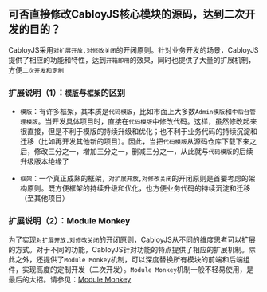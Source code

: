 ## 可否直接修改CabloyJS核心模块的源码，达到二次开发的目的？

CabloyJS采用`对扩展开放,对修改关闭`的开闭原则。针对业务开发的场景，CabloyJS提供了相应的功能和特性，达到`开箱即用`的效果，同时也提供了大量的扩展机制，方便`二次开发和定制`

### 扩展说明（1）：`模版`与`框架`的区别

* `模版`：有许多框架，其本质是`代码模版`，比如市面上大多数`Admin模版`和`中后台管理模版`。当开发具体项目时，直接在`代码模版`中修改代码。这样，虽然修改起来很直接，但是不利于模版的持续升级和优化；也不利于业务代码的持续沉淀和迁移（比如再开发其他新的项目）。因此，当把`代码模版`从源码仓库下载下来之后，修改三分之一，增加三分之一，删减三分之一，从此就与`代码模版`的后续升级版本绝缘了

* `框架`：一个真正成熟的框架，`对扩展开放,对修改关闭`的开闭原则是首要考虑的架构原则。既方便框架的持续升级和优化，也方便业务代码的持续沉淀和迁移（至其他项目）

### 扩展说明（2）：Module Monkey

为了实现`对扩展开放,对修改关闭`的开闭原则，CabloyJS从不同的维度思考可以扩展的方式。对于不同的功能，CabloyJS针对功能的特点提供了相应的扩展机制。除此之外，还提供了`Module Monkey`机制，可以深度替换所有模块的前端和后端组件，实现高度的定制开发（二次开发）。`Module Monkey`机制一般不轻易使用，是最后的大招。请参见：[Module Monkey](https://cabloy.com/zh-cn/articles/module-monkey.html)